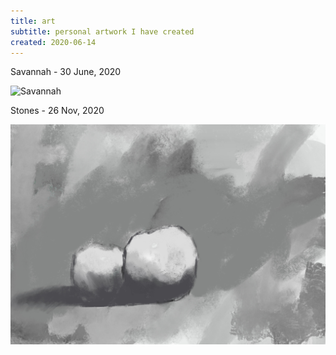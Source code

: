 ```yaml
---
title: art
subtitle: personal artwork I have created
created: 2020-06-14
---
```


Savannah - 30 June, 2020

![](./static/images/Savannah.png "Savannah")

Stones - 26 Nov, 2020

![](./static/images/stones.jpg "stones")
